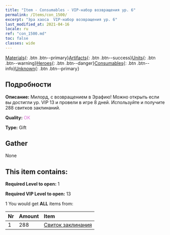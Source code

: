 ```yaml
---
title: "Item - Consumables - VIP-набор возвращения ур. 6"
permalink: /Items/con_1500/
excerpt: "Эра хаоса  VIP-набор возвращения ур. 6"
last_modified_at: 2021-04-16
locale: ru
ref: "con_1500.md"
toc: false
classes: wide
---
```

 [Materials](/ru/Items/){: .btn .btn--primary}[Artifacts](/ru/Items/Artifacts/){: .btn .btn--success}[Units](/ru/Items/Units/){: .btn .btn--warning}[Heroes](/ru/Items/Heroes/){: .btn .btn--danger}[Consumables](/ru/Items/Consumables/){: .btn .btn--info}[Unknown](/ru/Items/Unknown/){: .btn .btn--primary}

## Подробности
 **Описание:** Милорд, с возвращением в Эрафию! Можно открыть если вы достигли ур. VIP 13 и провели в игре 8 дней. Используйте и получите 288 свитков заклинаний.

 **Quality:** <span style="color: #DA70D6">OK</span>

 **Type:** Gift

## Gather

  None

## This item contains:

 **Required Level to open:** 1

 **Required VIP Level to open:** 13

 1 You would get **ALL** items  from:

  | Nr | Amount |     Item    |
  |:---|:-------|:------------|
  | 1 | 288 | [Свиток заклинания](/ru/Items/con_694/) |  | 
